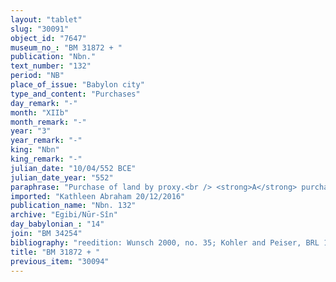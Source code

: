 ```yaml
---
layout: "tablet"
slug: "30091"
object_id: "7647"
museum_no_: "BM 31872 + "
publication: "Nbn."
text_number: "132"
period: "NB"
place_of_issue: "Babylon city"
type_and_content: "Purchases"
day_remark: "-"
month: "XIIb"
month_remark: "-"
year: "3"
year_remark: "-"
king: "Nbn"
king_remark: "-"
julian_date: "10/04/552 BCE"
julian_date_year: "552"
paraphrase: "Purchase of land by proxy.<br /> <strong>A</strong> purchased 4 Kor (54000 m<sup>2</sup>) of agricultural land (<em>zēru</em>) from <strong>B, </strong>on the 24<sup>th</sup> Ta&scaron;rīt (VII) of Nebuchadnezzar&rsquo;s 3rd year (see BM32849 and its duplicate BM30338). The land consists of a cultivated date garden (<em>kir&ucirc; gi&scaron;immarē zaqpi</em>) along the bank (<em>ki&scaron;ādu</em>) of the Banītu-Canal, in front of (<em>mehrat</em>) the Zababa Gate in the district (<em>pīḫatu</em>) of Babylon. For this land, <strong>A </strong>gave 21 minas and 20 shekels of silver (including the additional payment (<em>atru</em>)) to <strong>B</strong>, and he sealed the sale tablet in his own name Several months later (the tablet is dated to 14<sup>th</sup> Intercalary Addar (XII<sub>2</sub>) of the same year), he concludes the deal with <strong>C<sub>1</sub></strong> and <strong>C<sub>2</sub></strong> on whose behalf he bought the land, acting as their &nbsp;proxy (<em>ina na&scaron;parti</em>). The rest of the reverse and the beginning of the obverse are broken, only the final lines of the document are extant. These establish that should a duplicate (<em>gabr&ucirc;</em>) of the original document related to the purchase of the land be found in <strong>A</strong>&rsquo;s house or anywhere else, this belongs to <strong>C<sub>1</sub></strong> and <strong>C<sub>2</sub></strong>. The two buyers also confirm that they are entitled to equal shares (<em>ahāta</em>) in the land. Names of 3 witnesses and the scribe.<br /> &nbsp;<br /> <strong>A </strong>= Kabti-ilī-Marduk/Nab&ucirc;-tabni-uṣur//Egibi; <strong>B</strong> = Nab&ucirc;-&scaron;umu-uṣur/Nab&ucirc;-kuzub-ilī//Rabi-ban&ucirc;; <strong>C<sub>1</sub></strong> = Bānūnu/Ṣillāya//Rab-ban&ecirc;; <strong>C<sub>2</sub></strong> = Nab&ucirc;-ahhē-iddin/&Scaron;ulāya//Egibi"
imported: "Kathleen Abraham 20/12/2016"
publication_name: "Nbn. 132"
archive: "Egibi/Nūr-Sîn"
day_babylonian_: "14"
join: "BM 34254"
bibliography: "reedition: Wunsch 2000, no. 35; Kohler and Peiser, BRL 1 (1890), 10f.; J. Krecher 1970, 132."
title: "BM 31872 + "
previous_item: "30094"
---
```

